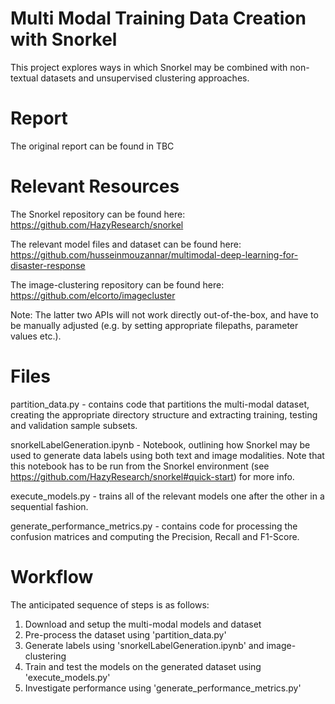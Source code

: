 # Multi Modal Training Data Creation with Snorkel

This project explores ways in which Snorkel may be combined with non-textual datasets and unsupervised clustering approaches.

# Report

The original report can be found in TBC


# Relevant Resources

The Snorkel repository can be found here: https://github.com/HazyResearch/snorkel

The relevant model files and dataset can be found here: https://github.com/husseinmouzannar/multimodal-deep-learning-for-disaster-response

The image-clustering repository can be found here: https://github.com/elcorto/imagecluster

Note: The latter two APIs will not work directly out-of-the-box, and have to be manually adjusted (e.g. by setting appropriate filepaths, parameter values etc.).


# Files

partition_data.py - contains code that partitions the multi-modal dataset, creating the appropriate directory structure and extracting training, testing and validation sample subsets.

snorkelLabelGeneration.ipynb - Notebook, outlining how Snorkel may be used to generate data labels using both text and image modalities. Note that this notebook has to be run from the Snorkel environment (see https://github.com/HazyResearch/snorkel#quick-start) for more info.

execute_models.py - trains all of the relevant models one after the other in a sequential fashion.

generate_performance_metrics.py - contains code for processing the confusion matrices and computing the Precision, Recall and F1-Score.

# Workflow

The anticipated sequence of steps is as follows:
  1) Download and setup the multi-modal models and dataset
  2) Pre-process the dataset using 'partition_data.py'
  3) Generate labels using 'snorkelLabelGeneration.ipynb' and image-clustering
  4) Train and test the models on the generated dataset using 'execute_models.py'
  5) Investigate performance using 'generate_performance_metrics.py'
